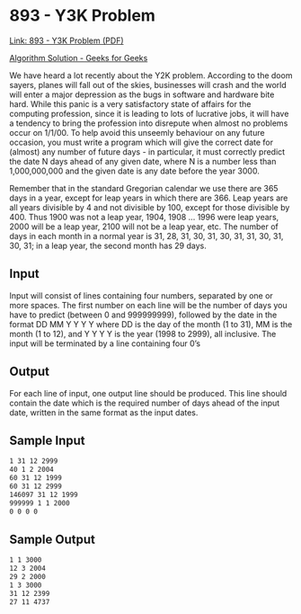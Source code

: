 # 893 - Y3K Problem
[Link: 893 - Y3K Problem (PDF)](https://onlinejudge.org/external/8/893.pdf)

[Algorithm Solution - Geeks for Geeks](https://www.geeksforgeeks.org/date-after-adding-given-number-of-days-to-the-given-date/)

We have heard a lot recently about the Y2K problem. According to the doom sayers, planes will fall out of the skies, businesses will crash and the world will enter a major depression as the bugs in software and hardware bite hard. While this panic is a very satisfactory state of affairs for the computing profession, since it is leading to lots of lucrative jobs, it will have a tendency to bring the profession into disrepute when almost no problems occur on 1/1/00. To help avoid this unseemly behaviour on any future occasion, you must write a program which will give the correct date for (almost) any number of future days - in particular, it must correctly predict the date N days ahead of any given date, where N is a number less than 1,000,000,000 and the given date is any date before the year 3000. 

Remember that in the standard Gregorian calendar we use there are 365 days in a year, except for leap years in which there are 366. Leap years are all years divisible by 4 and not divisible by 100, except for those divisible by 400. Thus 1900 was not a leap year, 1904, 1908 ... 1996 were leap years, 2000 will be a leap year, 2100 will not be a leap year, etc. The number of days in each month in a normal year is 31, 28, 31, 30, 31, 30, 31, 31, 30, 31, 30, 31; in a leap year, the second month has 29 days.

## Input
Input will consist of lines containing four numbers, separated by one or more spaces. The first number on each line will be the number of days you have to predict (between 0 and 999999999), followed by the date in the format DD MM Y Y Y Y where DD is the day of the month (1 to 31), MM is the month (1 to 12), and Y Y Y Y is the year (1998 to 2999), all inclusive. The input will be terminated by a line containing four 0’s

## Output
For each line of input, one output line should be produced. This line should contain the date which is the required number of days ahead of the input date, written in the same format as the input dates.

## Sample Input
```bash
1 31 12 2999
40 1 2 2004
60 31 12 1999
60 31 12 2999
146097 31 12 1999
999999 1 1 2000
0 0 0 0
```

## Sample Output
```bash
1 1 3000
12 3 2004
29 2 2000
1 3 3000
31 12 2399
27 11 4737
```